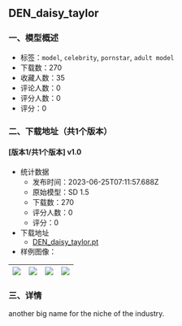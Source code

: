 ## DEN_daisy_taylor
### 一、模型概述

- 标签：`model`, `celebrity`, `pornstar`, `adult model`
- 下载数：270
- 收藏人数：35
- 评论人数：0
- 评分人数：0
- 评分：0

### 二、下载地址（共1个版本）

#### [版本1/共1个版本] v1.0

- 统计数据
  - 发布时间：2023-06-25T07:11:57.688Z
  - 原始模型：SD 1.5
  - 下载数：270
  - 评分人数：0
  - 评分：0
- 下载地址
  - [DEN_daisy_taylor.pt](https://civitai.com/api/download/models/103541)
- 样例图像：

| <img src="https://image.civitai.com/xG1nkqKTMzGDvpLrqFT7WA/c71c05ca-79de-4c36-b28d-b8fb4b8064f3/width=450/1280909.jpeg" /> | <img src="https://image.civitai.com/xG1nkqKTMzGDvpLrqFT7WA/01702942-f60d-4e14-b5fb-909eb4589af5/width=450/1280905.jpeg" /> | <img src="https://image.civitai.com/xG1nkqKTMzGDvpLrqFT7WA/1409c42f-5bd5-4075-bc1c-608f35774b01/width=450/1280908.jpeg" /> | <img src="https://image.civitai.com/xG1nkqKTMzGDvpLrqFT7WA/2ba4e0b5-69ff-48d9-b622-9d28b8731ff4/width=450/1280906.jpeg" /> |
| ---- | ---- | ---- | ---- |


### 三、详情
<p>another big name for the niche of the industry.</p>